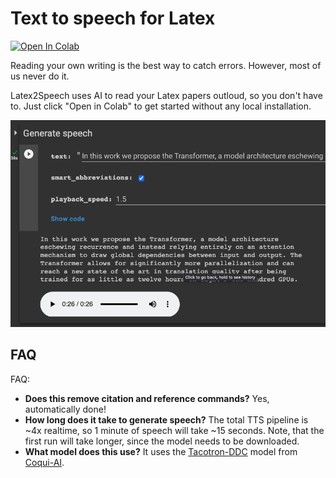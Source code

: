 # Text to speech for Latex

<p>
<a href="https://colab.research.google.com/github/marcosfelt/latex2speech/blob/main/tts_latex.ipynb"><img src="https://colab.research.google.com/assets/colab-badge.svg" alt="Open In Colab"/></a>
</p>

Reading your own writing is the best way to catch errors. However, most of us never do it.

Latex2Speech uses AI to read your Latex papers outloud, so you don't have to. Just click "Open in Colab" to get started without any local installation.

<p>
<a href="https://colab.research.google.com/github/marcosfelt/latex2speech/blob/main/tts_latex.ipynb"><img src="colab_screenshot.png" alt="Open In Colab"/></a>
</p>

<!-- ![Screenshot of Latex2Speech on Google Colab](colab_screenshot.png) -->

## FAQ

FAQ:

- **Does this remove citation and reference commands?** Yes, automatically done!
- **How long does it take to generate speech?** The total TTS pipeline is ~4x realtime, so 1 minute of speech will take ~15 seconds. Note, that the first run will take longer, since the model needs to be downloaded.
- **What model does this use?** It uses the [Tacotron-DDC](https://coqui.ai/blog/tts/solving-attention-problems-of-tts-models-with-double-decoder-consistency) model from [Coqui-AI](https://github.com/coqui-ai/TTS).

